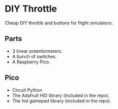 # DIY Throttle
Cheap DIY throttle and buttons for flight simulators.


## Parts
- 3 linear potentiometers.
- A bunch of switches.
- A Raspberry Pico.


## Pico
- Circuit Python
- The Adafruit HID library (included in the repo).
- The hid gamepad library (included in the repo).
